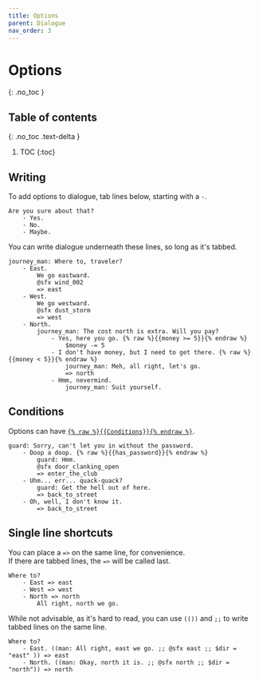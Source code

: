 ```yaml
---
title: Options
parent: Dialogue
nav_order: 3
---
```


# Options
{: .no_toc }

## Table of contents
{: .no_toc .text-delta }

1. TOC
{:toc}

## Writing
To add options to dialogue, tab lines below, starting with a `-`.

```
Are you sure about that?
    - Yes.
    - No.
    - Maybe.
```

You can write dialogue underneath these lines, so long as it's tabbed.

```
journey_man: Where to, traveler?
    - East.
        We go eastward.
        @sfx wind_002
        => east
    - West.
        We go westward.
        @sfx dust_storm
        => west
    - North.
        journey_man: The cost north is extra. Will you pay?
            - Yes, here you go. {% raw %}{{money >= 5}}{% endraw %}
                $money -= 5
            - I don't have money, but I need to get there. {% raw %}{{money < 5}}{% endraw %}
                journey_man: Meh, all right, let's go.
                => north
            - Hmm, nevermind.
                journey_man: Suit yourself.

```

## Conditions
Options can have [`{% raw %}{{Conditions}}{% endraw %}`](#docs/dialogue/conditions.md).

```
guard: Sorry, can't let you in without the password.
    - Doop a doop. {% raw %}{{has_password}}{% endraw %}
        guard: Hmm.
        @sfx door_clanking_open
        => enter_the_club
    - Uhm... err... quack-quack?
        guard: Get the hell out of here.
        => back_to_street
    - Oh, well, I don't know it.
        => back_to_street
```

## Single line shortcuts

You can place a `=>` on the same line, for convenience.  
If there are tabbed lines, the `=>` will be called last.

```
Where to?
    - East => east
    - West => west
    - North => north
        All right, north we go.
```

While not advisable, as it's hard to read, you can use `(())` and `;;` to write tabbed lines on the same line.

```
Where to?
    - East. ((man: All right, east we go. ;; @sfx east ;; $dir = "east" )) => east
    - North. ((man: Okay, north it is. ;; @sfx north ;; $dir = "north")) => north
```
